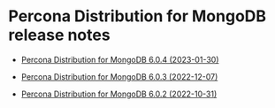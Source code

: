 # Percona Distribution for MongoDB release notes

* [Percona Distribution for MongoDB 6.0.4 (2023-01-30)](release-notes-v6.0.4.md)

* [Percona Distribution for MongoDB 6.0.3 (2022-12-07)](release-notes-v6.0.3.md)

* [Percona Distribution for MongoDB 6.0.2 (2022-10-31)](release-notes-v6.0.2.md)